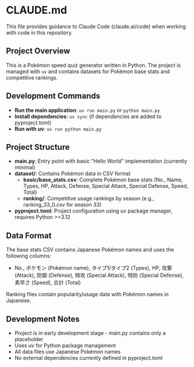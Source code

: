 # CLAUDE.md

This file provides guidance to Claude Code (claude.ai/code) when working with code in this repository.

## Project Overview

This is a Pokémon speed quiz generator written in Python. The project is managed with `uv` and contains datasets for Pokémon base stats and competitive rankings.

## Development Commands

- **Run the main application**: `uv run main.py` or `python main.py`
- **Install dependencies**: `uv sync` (if dependencies are added to pyproject.toml)
- **Run with uv**: `uv run python main.py`

## Project Structure

- **main.py**: Entry point with basic "Hello World" implementation (currently minimal)
- **dataset/**: Contains Pokémon data in CSV format
  - **basic/base_stats.csv**: Complete Pokémon base stats (No., Name, Types, HP, Attack, Defense, Special Attack, Special Defense, Speed, Total)
  - **ranking/**: Competitive usage rankings by season (e.g., ranking_33_0.csv for season 33)
- **pyproject.toml**: Project configuration using uv package manager, requires Python >=3.12

## Data Format

The base stats CSV contains Japanese Pokémon names and uses the following columns:
- No., ポケモン (Pokémon name), タイプ1/タイプ2 (Types), HP, 攻撃 (Attack), 防御 (Defense), 特攻 (Special Attack), 特防 (Special Defense), 素早さ (Speed), 合計 (Total)

Ranking files contain popularity/usage data with Pokémon names in Japanese.

## Development Notes

- Project is in early development stage - main.py contains only a placeholder
- Uses uv for Python package management
- All data files use Japanese Pokémon names
- No external dependencies currently defined in pyproject.toml